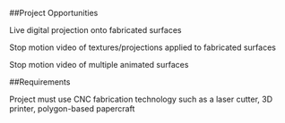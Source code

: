 ##Project Opportunities

Live digital projection onto fabricated surfaces

Stop motion video of textures/projections applied to fabricated surfaces

Stop motion video of multiple animated surfaces

##Requirements

Project must use CNC fabrication technology such as a laser cutter, 3D printer, polygon-based papercraft
